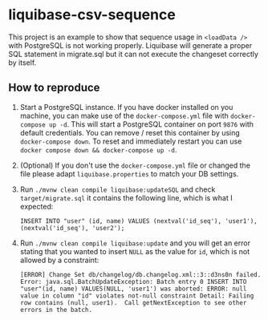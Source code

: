 # liquibase-csv-sequence

This project is an example to show that sequence usage in `<loadData />` with PostgreSQL is not working properly.
Liquibase will generate a proper SQL statement in migrate.sql but it can not execute the changeset correctly by itself.

## How to reproduce
1. Start a PostgreSQL instance. If you have docker installed on you machine, you can make use of the `docker-compose.yml`
    file with `docker-compose up -d`. This will start a PostgreSQL container on port `9876` with default credentials. You can
    remove / reset this container by using `docker-compose down`. To reset and immediately restart you can use
    `docker compose down && docker-compose up -d`.
    
2. (Optional) If you don't use the `docker-compose.yml` file or changed the file please adapt `liquibase.properties` to match your DB settings.

3. Run `./mvnw clean compile liquibase:updateSQL` and check `target/migrate.sql` it contains the following line, which is what I expected:
    ```
    INSERT INTO "user" (id, name) VALUES (nextval('id_seq'), 'user1'),(nextval('id_seq'), 'user2');
    ```

4. Run `./mvnw clean compile liquibase:update` and you will get an error stating that you wanted to insert `NULL` as the value for `id`, which is not allowed by a constraint:
    ```
    [ERROR] Change Set db/changelog/db.changelog.xml::3::d3ns0n failed.  Error: java.sql.BatchUpdateException: Batch entry 0 INSERT INTO "user"(id, name) VALUES(NULL, 'user1') was aborted: ERROR: null value in column "id" violates not-null constraint Detail: Failing row contains (null, user1).  Call getNextException to see other errors in the batch.
    ```

